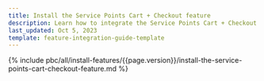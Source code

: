 ```yaml
---
title: Install the Service Points Cart + Checkout feature
description: Learn how to integrate the Service Points Cart + Checkout feature into your project
last_updated: Oct 5, 2023
template: feature-integration-guide-template
---
```


{% include pbc/all/install-features/{{page.version}}/install-the-service-points-cart-checkout-feature.md %} <!-- To edit, see /_includes/pbc/all/install-features/202400.0/install-the-service-points-cart-checkout-feature.md/ -->
